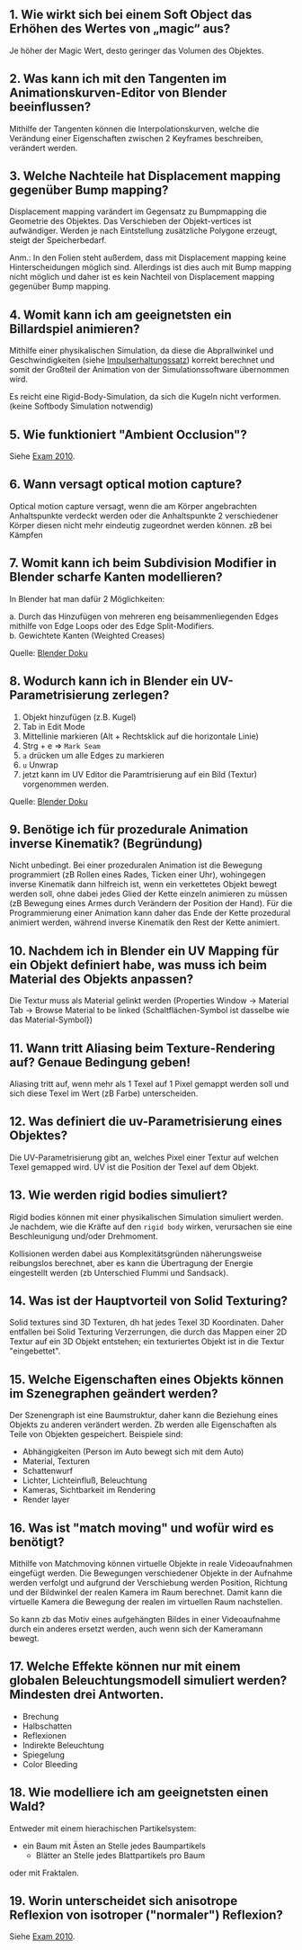 ## 1. Wie wirkt sich bei einem Soft Object das Erhöhen des Wertes von „magic“ aus?

Je höher der Magic Wert, desto geringer das Volumen des Objektes.

## 2. Was kann ich mit den Tangenten im Animationskurven-Editor von Blender beeinflussen?

Mithilfe der Tangenten können die Interpolationskurven, welche die Verändung einer Eigenschaften zwischen 2 Keyframes beschreiben, verändert werden.

## 3. Welche Nachteile hat Displacement mapping gegenüber Bump mapping?

Displacement mapping varändert im Gegensatz zu Bumpmapping die Geometrie des Objektes. Das Verschieben der Objekt-vertices ist aufwändiger. Werden je nach Eintstellung zusätzliche Polygone erzeugt, steigt der Speicherbedarf.

Anm.: In den Folien steht außerdem, dass mit Displacement mapping keine Hinterscheidungen möglich sind. Allerdings ist dies auch mit Bump mapping nicht möglich und daher ist es kein Nachteil von Displacement mapping gegenüber Bump mapping.

## 4. Womit kann ich am geeignetsten ein Billardspiel animieren?

Mithilfe einer physikalischen Simulation, da diese die Abprallwinkel und Geschwindigkeiten (siehe [Impulserhaltungssatz](https://de.wikipedia.org/wiki/Impulserhaltungssatz)) korrekt berechnet und somit der Großteil der Animation von der Simulationssoftware übernommen wird.

Es reicht eine Rigid-Body-Simulation, da sich die Kugeln nicht verformen. (keine Softbody Simulation notwendig)

## 5. Wie funktioniert "Ambient Occlusion"?

Siehe [Exam 2010](exam-2010.md#1-wie-funktioniert-ambient-occlusion).

## 6. Wann versagt optical motion capture?

Optical motion capture versagt, wenn die am Körper angebrachten Anhaltspunkte verdeckt werden oder die Anhaltspunkte 2 verschiedener Körper diesen nicht mehr eindeutig zugeordnet werden können. zB bei Kämpfen

## 7. Womit kann ich beim Subdivision Modifier in Blender scharfe Kanten modellieren?

In Blender hat man dafür 2 Möglichkeiten:

a. Durch das Hinzufügen von mehreren eng beisammenliegenden Edges mithilfe von Edge Loops oder des Edge Split-Modifiers.  
b. Gewichtete Kanten (Weighted Creases)

Quelle: [Blender Doku](https://de.wikibooks.org/wiki/Blender_Dokumentation:_Gesch%C3%A4rfte_Kanten_beim_Arbeiten_mit_Subdivision_Surfaces)

## 8. Wodurch kann ich in Blender ein UV-Parametrisierung zerlegen?

1. Objekt hinzufügen (z.B. Kugel)
2. Tab in Edit Mode
3. Mittellinie markieren (Alt + Rechtsklick auf die horizontale Linie)
4. Strg + e => ``Mark Seam``
5. ``a`` drücken um alle Edges zu markieren
6. ``u`` Unwrap
7. jetzt kann im UV Editor die Paramtrisierung auf ein Bild (Textur) vorgenommen werden.

Quelle: [Blender Doku](https://de.wikibooks.org/wiki/Blender_Dokumentation:_UV-Mapping)

## 9. Benötige ich für prozedurale Animation inverse Kinematik? (Begründung)

Nicht unbedingt. Bei einer prozeduralen Animation ist die Bewegung programmiert (zB Rollen eines Rades, Ticken einer Uhr), wohingegen inverse Kinematik dann hilfreich ist, wenn ein verkettetes Objekt bewegt werden soll, ohne dabei jedes Glied der Kette einzeln animieren zu müssen (zB Bewegung eines Armes durch Verändern der Position der Hand). Für die Programmierung einer Animation kann daher das Ende der Kette prozedural animiert werden, während inverse Kinematik den Rest der Kette animiert.

## 10. Nachdem ich in Blender ein UV Mapping für ein Objekt definiert habe, was muss ich beim Material des Objekts anpassen?

Die Textur muss als Material gelinkt werden (Properties Window -> Material Tab -> Browse Material to be linked {Schaltflächen-Symbol ist dasselbe wie das Material-Symbol})

## 11. Wann tritt Aliasing beim Texture-Rendering auf? Genaue Bedingung geben!

Aliasing tritt auf, wenn mehr als 1 Texel auf 1 Pixel gemappt werden soll und sich diese Texel im Wert (zB Farbe) unterscheiden.

## 12. Was definiert die uv-Parametrisierung eines Objektes?

Die UV-Parametrisierung gibt an, welches Pixel einer Textur auf welchen Texel gemapped wird.
UV ist die Position der Texel auf dem Objekt.

## 13. Wie werden rigid bodies simuliert?

Rigid bodies können mit einer physikalischen Simulation simuliert werden. Je nachdem, wie die Kräfte auf den ``rigid body`` wirken, verursachen sie eine Beschleunigung und/oder Drehmoment.

Kollisionen werden dabei aus Komplexitätsgründen näherungsweise reibungslos berechnet, aber es kann die Übertragung der Energie eingestellt werden (zb Unterschied Flummi und Sandsack).

## 14. Was ist der Hauptvorteil von Solid Texturing?

Solid textures sind 3D Texturen, dh hat jedes Texel 3D Koordinaten. Daher entfallen bei Solid Texturing Verzerrungen, die durch das Mappen einer 2D Textur auf ein 3D Objekt entstehen; ein texturiertes Objekt ist in die Textur "eingebettet".

## 15. Welche Eigenschaften eines Objekts können im Szenegraphen geändert werden?

Der Szenengraph ist eine Baumstruktur, daher kann die Beziehung eines Objekts zu anderen verändert werden. Zb werden alle Eigenschaften als Teile von Objekten gespeichert.
Beispiele sind:
- Abhängigkeiten (Person im Auto bewegt sich mit dem Auto)
- Material, Texturen
- Schattenwurf
- Lichter, Lichteinfluß, Beleuchtung
- Kameras, Sichtbarkeit im Rendering
- Render layer

## 16. Was ist "match moving" und wofür wird es benötigt?

Mithilfe von Matchmoving können virtuelle Objekte in reale Videoaufnahmen eingefügt werden. Die Bewegungen verschiedener Objekte in der Aufnahme werden verfolgt und aufgrund der Verschiebung werden Position, Richtung und der Bildwinkel der realen Kamera im Raum berechnet. Damit kann die virtuelle Kamera die Bewegung der realen im virtuellen Raum nachstellen.

So kann zb das Motiv eines aufgehängten Bildes in einer Videoaufnahme durch ein anderes ersetzt werden, auch wenn sich der Kameramann bewegt.

## 17. Welche Effekte können nur mit einem globalen Beleuchtungsmodell simuliert werden? Mindesten drei Antworten.

- Brechung
- Halbschatten
- Reflexionen
- Indirekte Beleuchtung
- Spiegelung
- Color Bleeding

## 18. Wie modelliere ich am geeignetsten einen Wald?

Entweder mit einem hierachischen Partikelsystem:
- ein Baum mit Ästen an Stelle jedes Baumpartikels
  - Blätter an Stelle jedes Blattpartikels pro Baum

oder mit Fraktalen.

## 19. Worin unterscheidet sich anisotrope Reflexion von isotroper ("normaler") Reflexion?

Siehe [Exam 2010](exam-2010.md#25-wieso-reflektieren-manche-gegenstände-anisotrop-nicht-isotrop).
